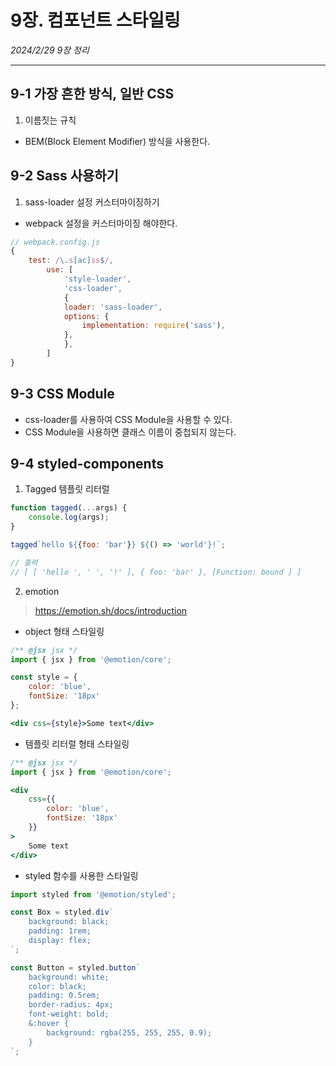# 9장. 컴포넌트 스타일링
*2024/2/29 9장 정리*
* * *

## 9-1 가장 흔한 방식, 일반 CSS
1. 이름짓는 규칙
- BEM(Block Element Modifier) 방식을 사용한다.
## 9-2 Sass 사용하기
1. sass-loader 설정 커스터마이징하기
- webpack 설정을 커스터마이징 해야한다.
```jsx
// webpack.config.js
{
	test: /\.s[ac]ss$/,
        use: [
            'style-loader',
            'css-loader',
            {
            loader: 'sass-loader',
            options: {
                implementation: require('sass'),
            },
            },
        ]
} 
```
## 9-3 CSS Module
- css-loader를 사용하여 CSS Module을 사용할 수 있다.
- CSS Module을 사용하면 클래스 이름이 중첩되지 않는다.

## 9-4 styled-components
1. Tagged 템플릿 리터럴
```jsx
function tagged(...args) {
    console.log(args);
}

tagged`hello ${{foo: 'bar'}} ${() => 'world'}!`;

// 출력
// [ [ 'hello ', ' ', '!' ], { foo: 'bar' }, [Function: bound ] ]

``` 
2. emotion
> https://emotion.sh/docs/introduction
- object 형태 스타일링
```jsx
/** @jsx jsx */
import { jsx } from '@emotion/core';

const style = {
    color: 'blue',
    fontSize: '18px'
};

<div css={style}>Some text</div>
```
- 템플릿 리터럴 형태 스타일링
```jsx
/** @jsx jsx */
import { jsx } from '@emotion/core';

<div
    css={{
        color: 'blue',
        fontSize: '18px'
    }}
>
    Some text
</div>

```
- styled 함수를 사용한 스타일링
```jsx  
import styled from '@emotion/styled';

const Box = styled.div`
    background: black;
    padding: 1rem;
    display: flex;
`;

const Button = styled.button`
    background: white;
    color: black;
    padding: 0.5rem;
    border-radius: 4px;
    font-weight: bold;
    &:hover {
        background: rgba(255, 255, 255, 0.9);
    }
`;

```







